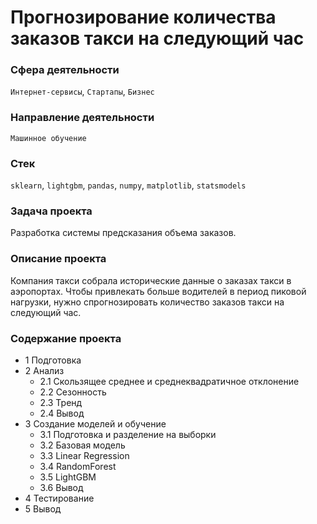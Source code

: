 # **Прогнозирование количества заказов такси на следующий час**

### **Сфера деятельности**
`Интернет-сервисы`, `Стартапы`, `Бизнес`
 
### **Направление деятельности**
`Машинное обучение`

### **Стек**
`sklearn`, `lightgbm`, `pandas`, `numpy`, `matplotlib`, `statsmodels`

### **Задача проекта**
Разработка системы предсказания объема заказов.

### **Описание проекта**
Компания такси собрала исторические данные о заказах такси в аэропортах. Чтобы привлекать больше водителей в период пиковой нагрузки, нужно спрогнозировать количество заказов такси на следующий час.

### **Содержание проекта**
- 1  Подготовка
- 2  Анализ
  - 2.1  Скользящее среднее и среднеквадратичное отклонение
  - 2.2  Сезонность
  - 2.3  Тренд
  - 2.4  Вывод
- 3  Создание моделей и обучение
  - 3.1  Подготовка и разделение на выборки
  - 3.2  Базовая модель
  - 3.3  Linear Regression
  - 3.4  RandomForest
  - 3.5  LightGBM
  - 3.6  Вывод
- 4  Тестирование
- 5  Вывод
